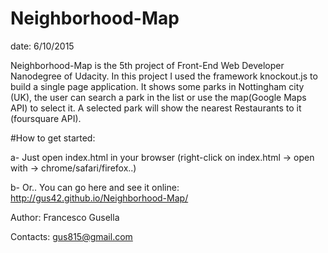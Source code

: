 # Neighborhood-Map

date: 6/10/2015

Neighborhood-Map is the 5th project of Front-End Web Developer Nanodegree of Udacity. In this project I used the framework knockout.js to build a single page application. It shows some parks in Nottingham city (UK), the user can search a park in the list or use the map(Google Maps API) to select it. A selected park will show the nearest Restaurants to it (foursquare API).

#How to get started:

a- Just open index.html in your browser (right-click on index.html -> open with -> chrome/safari/firefox..)

b- Or.. You can go here and see it online: http://gus42.github.io/Neighborhood-Map/

Author: Francesco Gusella

Contacts: gus815@gmail.com
